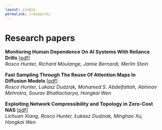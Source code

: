 ```yaml
---
layout: single
permalink: /research/
---
```

<h1>Research papers</h1>
<p style="font-size: 16px;"><b>Monitoring Human Dependence On AI Systems With Reliance Drills</b> [<a href="https://arxiv.org/pdf/2409.14055">pdf</a>] <br>
<em>Rosco Hunter, Richard Moulange, Jamie Bernardi, Merlin Stein</em><br>
  
<p style="font-size: 16px;"><b>Fast Sampling Through The Reuse Of Attention Maps In Diffusion Models </b>[<a href="https://arxiv.org/pdf/2401.01008">pdf</a>]<br>
<em>Rosco Hunter, Lukasz Dudziak, Mohamed S. Abdelfattah, Abhinav Mehrotra, Sourav Bhattacharya, Hongkai Wen</em><br>

<p style="font-size: 16px;"><b>Exploiting Network Compressibility and Topology in Zero-Cost NAS </b>[<a href="../ZC_NAS.pdf">pdf</a>] <br>
<em>Lichuan Xiang, Rosco Hunter, Łukasz Dudziak, Minghao Xu, Hongkai Wen</em><br>






  
  
  


